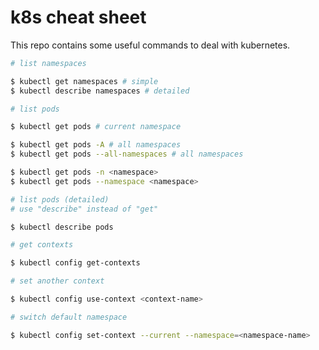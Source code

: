 # k8s cheat sheet

This repo contains some useful commands to deal with kubernetes.

```sh
# list namespaces

$ kubectl get namespaces # simple
$ kubectl describe namespaces # detailed
```

```sh
# list pods

$ kubectl get pods # current namespace

$ kubectl get pods -A # all namespaces
$ kubectl get pods --all-namespaces # all namespaces

$ kubectl get pods -n <namespace>
$ kubectl get pods --namespace <namespace>
```

```sh
# list pods (detailed)
# use "describe" instead of "get"

$ kubectl describe pods
```

```sh
# get contexts

$ kubectl config get-contexts
```

```sh
# set another context

$ kubectl config use-context <context-name>
```

```sh
# switch default namespace

$ kubectl config set-context --current --namespace=<namespace-name>
```